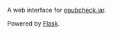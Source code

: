 A web interface for [epubcheck.jar](https://github.com/idpf/epubcheck).

Powered by [Flask](http://flask.pocoo.org/).

